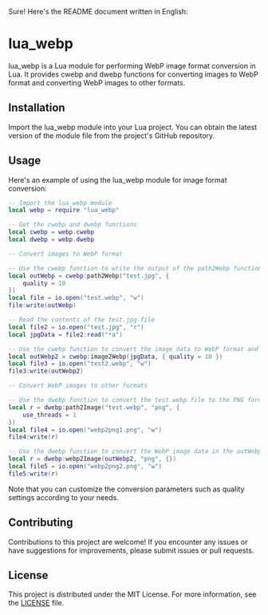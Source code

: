 Sure! Here's the README document written in English:

# lua_webp

lua_webp is a Lua module for performing WebP image format conversion in Lua. It provides cwebp and dwebp functions for converting images to WebP format and converting WebP images to other formats.

## Installation

Import the lua_webp module into your Lua project. You can obtain the latest version of the module file from the project's GitHub repository.

## Usage

Here's an example of using the lua_webp module for image format conversion:

```lua
-- Import the lua_webp module
local webp = require "lua_webp"

-- Get the cwebp and dwebp functions
local cwebp = webp.cwebp
local dwebp = webp.dwebp

-- Convert images to WebP format

-- Use the cwebp function to write the output of the path2Webp function to the test.webp file
local outWebp = cwebp:path2Webp("test.jpg", {
    quality = 10
})
local file = io.open("test.webp", "w")
file:write(outWebp)

-- Read the contents of the test.jpg file
local file2 = io.open("test.jpg", "r")
local jpgData = file2:read("*a") 

-- Use the cwebp function to convert the image data to WebP format and write the result to the test2.webp file
local outWebp2 = cwebp:image2Webp(jpgData, { quality = 10 })
local file3 = io.open("test2.webp", "w")
file3:write(outWebp2)

-- Convert WebP images to other formats

-- Use the dwebp function to convert the test.webp file to the PNG format and write the result to the webp2png1.png file
local r = dwebp:path2Image("test.webp", "png", {
    use_threads = 1
})
local file4 = io.open("webp2png1.png", "w")
file4:write(r)

-- Use the dwebp function to convert the WebP image data in the outWebp2 variable to the PNG format and write the result to the webp2png2.png file
local r = dwebp:webp2Image(outWebp2, "png", {})
local file5 = io.open("webp2png2.png", "w")
file5:write(r)
```

Note that you can customize the conversion parameters such as quality settings according to your needs.

## Contributing

Contributions to this project are welcome! If you encounter any issues or have suggestions for improvements, please submit issues or pull requests.

## License

This project is distributed under the MIT License. For more information, see the [LICENSE](LICENSE) file.